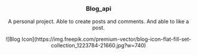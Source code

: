 <!-- PROJECT LOGO -->
<br />
<div align="center">
  <h3 align="center">Blog_api</h3>

  <p align="center">
    A personal project. Able to create posts and comments. And able to like a post.
  </p>
</div>

<p align="center">
  ![Blog Icon](https://img.freepik.com/premium-vector/blog-icon-flat-fill-set-collection_1223784-21660.jpg?w=740)
</p>
